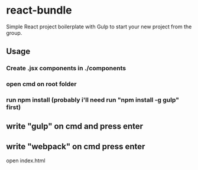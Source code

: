 # react-bundle
Simple React project boilerplate with Gulp to start your new project from the group.

## Usage

### Create .jsx components in ./components

### open cmd on root folder

### run npm install (probably i'll need run "npm install -g gulp" first)

## write "gulp" on cmd and press enter

## write "webpack" on cmd press enter

open index.html
